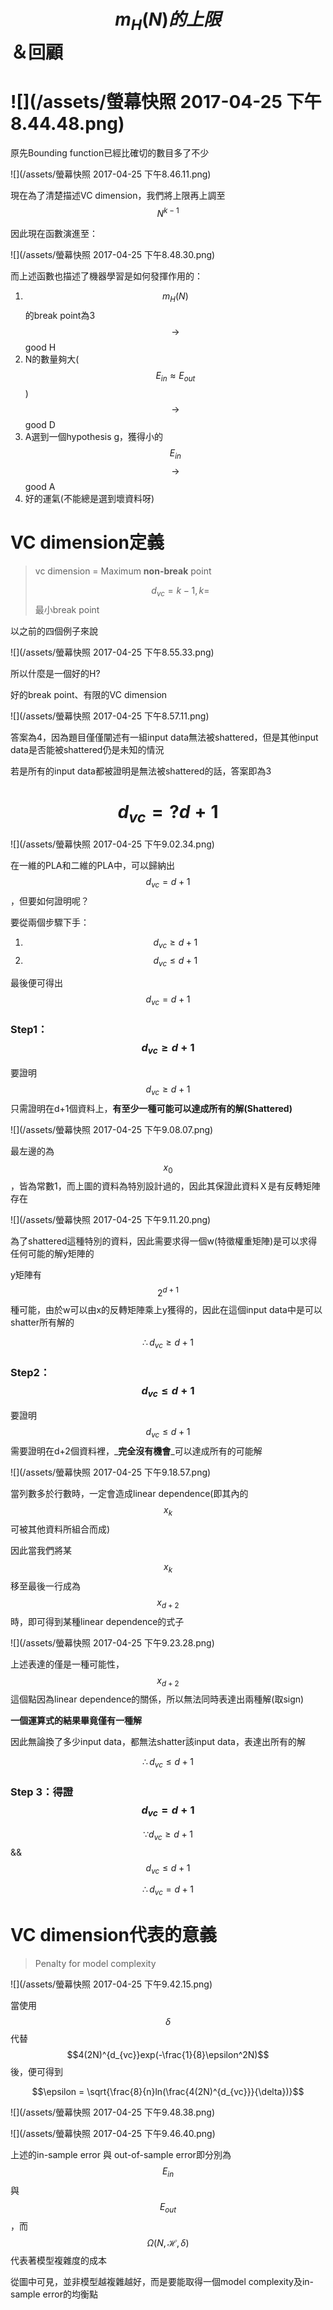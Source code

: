 # $$m_H(N)的上限$$＆回顧

# ![](/assets/螢幕快照 2017-04-25 下午8.44.48.png)

原先Bounding function已經比確切的數目多了不少

![](/assets/螢幕快照 2017-04-25 下午8.46.11.png)

現在為了清楚描述VC dimension，我們將上限再上調至$$N^{k-1}$$

因此現在函數演進至：

![](/assets/螢幕快照 2017-04-25 下午8.48.30.png)

而上述函數也描述了機器學習是如何發揮作用的：

1. $$m_H(N)$$的break point為3$$\longrightarrow$$ good H
2. N的數量夠大\($$E_{in} \approx E_{out}$$\)$$\longrightarrow$$ good D
3. A選到一個hypothesis g，獲得小的$$E_{in}$$$$\longrightarrow$$ good A
4. 好的運氣\(不能總是選到壞資料呀\)

# VC dimension定義

> vc dimension = Maximum **non-break** point
>
> $$d_{vc} = k-1,k=$$最小break point

以之前的四個例子來說

![](/assets/螢幕快照 2017-04-25 下午8.55.33.png)

所以什麼是一個好的H?

好的break point、有限的VC dimension

![](/assets/螢幕快照 2017-04-25 下午8.57.11.png)

答案為4，因為題目僅僅闡述有一組input data無法被shattered，但是其他input data是否能被shattered仍是未知的情況

若是所有的input data都被證明是無法被shattered的話，答案即為3

# $$d_{vc} =? d + 1 $$

![](/assets/螢幕快照 2017-04-25 下午9.02.34.png)

在一維的PLA和二維的PLA中，可以歸納出$$d_{vc} = d+1$$，但要如何證明呢？

要從兩個步驟下手：

1. $$d_{vc} \geq d+1$$
2. $$d_{vc} \leq d+1$$

最後便可得出$$d_{vc} = d + 1$$

### Step1： $$d_{vc} \geq d+1$$

要證明$$d_{vc} \geq d+1$$只需證明在d+1個資料上，**有至少一種可能可以達成所有的解\(Shattered\)**

![](/assets/螢幕快照 2017-04-25 下午9.08.07.png)

最左邊的為$$x_0$$，皆為常數1，而上圖的資料為特別設計過的，因此其保證此資料Ｘ是有反轉矩陣存在

![](/assets/螢幕快照 2017-04-25 下午9.11.20.png)

為了shattered這種特別的資料，因此需要求得一個w\(特徵權重矩陣\)是可以求得任何可能的解y矩陣的

y矩陣有$$2^{d+1}$$種可能，由於w可以由x的反轉矩陣乘上y獲得的，因此在這個input data中是可以shatter所有解的

$$\therefore d_{vc} \geq d+1$$

### Step2： $$d_{vc} \leq d+1$$

要證明$$d_{vc} \leq d+1$$需要證明在d+2個資料裡，_**完全沒有機會**_可以達成所有的可能解

![](/assets/螢幕快照 2017-04-25 下午9.18.57.png)

當列數多於行數時，一定會造成linear dependence\(即其內的$$x_{k}$$可被其他資料所組合而成\)

因此當我們將某$$x_k$$移至最後一行成為$$x_{d+2}$$時，即可得到某種linear dependence的式子

![](/assets/螢幕快照 2017-04-25 下午9.23.28.png)

上述表達的僅是一種可能性，$$x_{d+2}$$這個點因為linear dependence的關係，所以無法同時表達出兩種解\(取sign\)

**一個運算式的結果畢竟僅有一種解**

因此無論換了多少input data，都無法shatter該input data，表達出所有的解

$$\therefore d_{vc} \leq d+1$$

### Step 3：得證$$d_{vc} = d+1$$

$$\because d_{vc} \geq d+1  $$ && $$d_{vc} \leq d+1$$

$$\therefore d_{vc} = d+1$$

# VC dimension代表的意義

> Penalty for model complexity

![](/assets/螢幕快照 2017-04-25 下午9.42.15.png)

當使用$$\delta$$代替$$4(2N)^{d_{vc}}exp(-\frac{1}{8}\epsilon^2N)$$後，便可得到

$$\epsilon = \sqrt{\frac{8}{n}ln(\frac{4(2N)^{d_{vc}}}{\delta})}$$

![](/assets/螢幕快照 2017-04-25 下午9.48.38.png)

![](/assets/螢幕快照 2017-04-25 下午9.46.40.png)

上述的in-sample error 與 out-of-sample error即分別為$$E_{in}$$與$$E_{out}$$，而$$\Omega(N,\mathcal{H},\delta)$$代表著模型複雜度的成本

從圖中可見，並非模型越複雜越好，而是要能取得一個model complexity及in-sample error的均衡點

